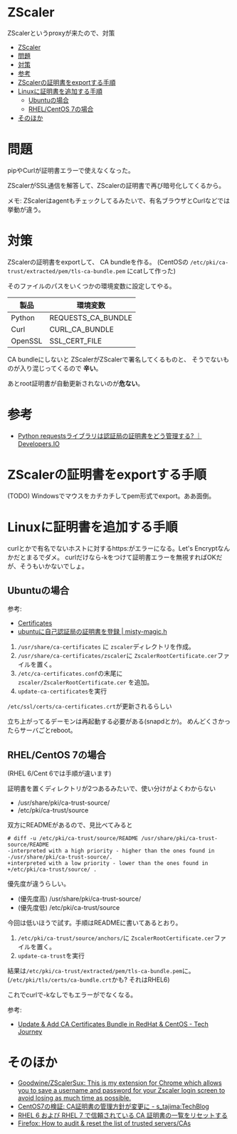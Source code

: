 # ZScaler

ZScalerというproxyが来たので、対策

- [ZScaler](#zscaler)
- [問題](#問題)
- [対策](#対策)
- [参考](#参考)
- [ZScalerの証明書をexportする手順](#zscalerの証明書をexportする手順)
- [Linuxに証明書を追加する手順](#linuxに証明書を追加する手順)
  - [Ubuntuの場合](#ubuntuの場合)
  - [RHEL/CentOS 7の場合](#rhelcentos-7の場合)
- [そのほか](#そのほか)


# 問題

pipやCurlが証明書エラーで使えなくなった。

ZScalerがSSL通信を解答して、ZScalerの証明書で再び暗号化してくるから。

メモ:
ZScalerはagentもチェックしてるみたいで、有名ブラウザとCurlなどでは挙動が違う。

# 対策

ZScalerの証明書をexportして、
CA bundleを作る。
(CentOSの
`/etc/pki/ca-trust/extracted/pem/tls-ca-bundle.pem`
にcatして作った)

そのファイルのパスをいくつかの環境変数に設定してやる。

|製品|環境変数|
| ---- | ---- |
|Python|REQUESTS_CA_BUNDLE|
|Curl|CURL_CA_BUNDLE|
|OpenSSL|SSL_CERT_FILE|

CA bundleにしないと
ZScalerがZScalerで署名してくるものと、
そうでないものが入り混じってくるので
**辛い**。

あとroot証明書が自動更新されないのが**危ない**。

# 参考

- [Python requestsライブラリは認証局の証明書をどう管理する? ｜ Developers.IO](https://dev.classmethod.jp/server-side/python/how-to-manage-ca-root-certs-for-requets-library/)

# ZScalerの証明書をexportする手順

(TODO)
Windowsでマウスをカチカチしてpem形式でexport。ああ面倒。


# Linuxに証明書を追加する手順

curlとかで有名でないホストに対するhttps:がエラーになる。Let's Encryptなんかだとまるでダメ。
curlだけなら-kをつけて証明書エラーを無視すればOKだが、そうもいかないでしょ。

## Ubuntuの場合

参考:
* [Certificates](https://help.ubuntu.com/lts/serverguide/certificates-and-security.html.en)
* [ubuntuに自己認証局の証明書を登録 | misty-magic.h](https://mistymagich.wordpress.com/2012/01/17/ubuntu%E3%81%AB%E8%87%AA%E5%B7%B1%E8%AA%8D%E8%A8%BC%E5%B1%80%E3%81%AE%E8%A8%BC%E6%98%8E%E6%9B%B8%E3%82%92%E7%99%BB%E9%8C%B2/)

1. `/usr/share/ca-certificates`
に
`zscaler`ディレクトリを作成。
1. `/usr/share/ca-certificates/zscaler`に
`ZscalerRootCertificate.cer`ファイルを置く。
1. `/etc/ca-certificates.conf`の末尾に
`zscaler/ZscalerRootCertificate.cer`
を追加。
1. `update-ca-certificates`を実行

`/etc/ssl/certs/ca-certificates.crt`が更新されるらしい

立ち上がってるデーモンは再起動する必要がある(snapdとか)。
めんどくさかったらサーバごとreboot。


## RHEL/CentOS 7の場合

(RHEL 6/Cent 6では手順が違います)

証明書を置くディレクトリが2つあるみたいで、使い分けがよくわからない

* /usr/share/pki/ca-trust-source/
* /etc/pki/ca-trust/source

双方にREADMEがあるので、見比べてみると

```
# diff -u /etc/pki/ca-trust/source/README /usr/share/pki/ca-trust-source/README
-interpreted with a high priority - higher than the ones found in
-/usr/share/pki/ca-trust-source/.
+interpreted with a low priority - lower than the ones found in
+/etc/pki/ca-trust/source/ .
```

優先度が違うらしい。

* (優先度高) /usr/share/pki/ca-trust-source/
* (優先度低) /etc/pki/ca-trust/source

今回は低いほうで試す。手順はREADMEに書いてあるとおり。

1. `/etc/pki/ca-trust/source/anchors/`に
`ZscalerRootCertificate.cer`ファイルを置く。
1. `update-ca-trust`を実行

結果は`/etc/pki/ca-trust/extracted/pem/tls-ca-bundle.pem`に。
(`/etc/pki/tls/certs/ca-bundle.crt`かも? それはRHEL6)

これでcurlで-kなしでもエラーがでなくなる。

参考:
* [Update & Add CA Certificates Bundle in RedHat & CentOS - Tech Journey](https://techjourney.net/update-add-ca-certificates-bundle-in-redhat-centos/)

# そのほか

* [Goodwine/ZScalerSux: This is my extension for Chrome which allows you to save a username and password for your Zscaler login screen to avoid losing as much time as possible.](https://github.com/Goodwine/ZScalerSux)
* [CentOS7の検証: CA証明書の管理方針が変更に - s_tajima:TechBlog](http://s-tajima.hateblo.jp/entry/2014/07/31/152949)
* [RHEL 6 および RHEL 7 で信頼されている CA 証明書の一覧をリセットする](https://access.redhat.com/ja/solutions/2769011)
* [Firefox: How to audit & reset the list of trusted servers/CAs](https://access.redhat.com/solutions/1549043)